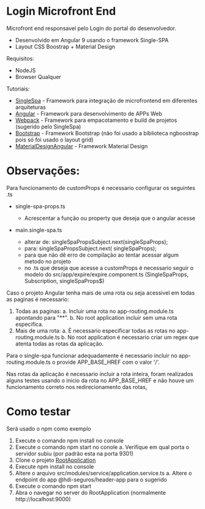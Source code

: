 # Login Microfront End

Microfront end responsavel pelo Login do portal do desenvolvedor.

  - Desenvolvido em Angular 9 usando o framework Single-SPA
  - Layout CSS Boostrap + Material Design

Requisitos:

  - NodeJS
  - Browser Qualquer

Tutoriais:

  - [SingleSpa] - Framework para integração de microfrontend em diferentes arquiteturas
  - [Angular] - Framework para desenvolvimento de APPs Web
  - [Webpack] - Framework para empacotamento e build de projetos (sugerido pelo SingleSpa)
  - [Bootstrap] - Framework Bootstrap (não foi usado a biblioteca ngboostrap pois só foi usado o layout grid)
  - [MaterialDesignAngular] - Framework Material Design

# Observações:

Para funcionamento de customProps é necessario configurar os seguintes .ts

  - single-spa-props.ts
    - Acrescentar a função ou property que deseja que o angular acesse

  - main.single-spa.ts
    - alterar de: singleSpaPropsSubject.next(singleSpaProps);
    - para: singleSpaPropsSubject.next(<SingleSpaProps> singleSpaProps);
    - para que não dê erro de compilação ao tentar acessar algum metodo no projeto
    - no .ts que deseja que acesse a customProps é necessario seguir o modelo do src/app/expire/expire.component.ts (SingleSpaProps, Subscription, singleSpaProps$)

Caso o projeto Angular tenha mais de uma rota ou seja acessivel em todas as paginas é necessario:

  1. Todas as paginas:
    a. Incluir uma rota no app-routing.module.ts apontando para "**".
    b. No root application incluir sem uma rota especifica.
  2. Mais de uma rota:
    a. É necessario especificar todas as rotas no app-routing.module.ts
    b. No root application é necessario criar um regex que atenta todas as rotas da aplicação.

Para o single-spa funcionar adequadamente é necessario incluir no app-routing.module.ts o provide APP_BASE_HREF com o valor '/'.

Nas rotas da aplicação é necessario incluir a rota inteira, foram realizados alguns testes usando o inicio da rota no APP_BASE_HREF e não houve um funcionamento correto nos redirecionamento das rotas,

# Como testar

Será usado o npm como exemplo

  1. Execute o comando npm install no console
  2. Execute o comando npm start no conole
    a. Verifique em qual porta o servidor subiu (por padrão esta na porta 9301) 
  3. Clone o projeto [RootApplication]
  4. Execute npm install no console
  5. Altere o arquivo src/modules/service/application.service.ts
    a. Altere o endpoint do app @hdi-seguros/header-app para o sugerido
  6. Execute o comando npm start
  7. Abra o navegar no server do RootApplication (normalmente http://localhost:9000)
  

   [SingleSPA]: <https://single-spa.js.org/docs/ecosystem-angular/>
   [React]: <https://reactjs.org/docs/getting-started.html>
   [RootApplication]: <http://hdixbbs1:7990/projects/BHSM/repos/cor-int-service-manager-root-fe/browse>
   [Webpack]: <https://webpack.js.org/guides/getting-started/>
   [BootstrapReact]: <https://react-bootstrap.github.io/getting-started/introduction>
   [Bootstrap]: <https://getbootstrap.com/docs/4.5/getting-started/introduction/>
   [MaterialDesignReact]: <https://material-ui.com/pt/getting-started/installation/>
   [customProps]: <https://single-spa.js.org/docs/building-applications/#custom-props>
   [Angular]: <https://angular.io/tutorial>
   [MaterialDesignAngular]: <https://material.angular.io/guide/getting-started>
